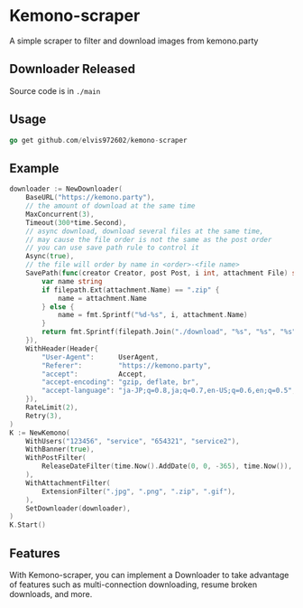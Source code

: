 # Kemono-scraper
A simple scraper to  filter and download images from kemono.party

## Downloader Released
Source code is in `./main`

## Usage
```go
go get github.com/elvis972602/kemono-scraper
```

## Example
```go
downloader := NewDownloader(
	BaseURL("https://kemono.party"),
	// the amount of download at the same time
	MaxConcurrent(3),
	Timeout(300*time.Second),
	// async download, download several files at the same time,
	// may cause the file order is not the same as the post order
	// you can use save path rule to control it
	Async(true),
	// the file will order by name in <order>-<file name>
	SavePath(func(creator Creator, post Post, i int, attachment File) string {
		var name string
		if filepath.Ext(attachment.Name) == ".zip" {
			name = attachment.Name
		} else {
			name = fmt.Sprintf("%d-%s", i, attachment.Name)
		}
		return fmt.Sprintf(filepath.Join("./download", "%s", "%s", "%s"), ValidDirectoryName(creator.Name), ValidDirectoryName(post.Title), ValidDirectoryName(name))
	}),
	WithHeader(Header{
		"User-Agent":      UserAgent,
		"Referer":         "https://kemono.party",
		"accept":          Accept,
		"accept-encoding": "gzip, deflate, br",
		"accept-language": "ja-JP;q=0.8,ja;q=0.7,en-US;q=0.6,en;q=0.5",
	}),
	RateLimit(2),
	Retry(3),
)
K := NewKemono(
	WithUsers("123456", "service", "654321", "service2"),
	WithBanner(true),
	WithPostFilter(
		ReleaseDateFilter(time.Now().AddDate(0, 0, -365), time.Now()),
	),
	WithAttachmentFilter(
		ExtensionFilter(".jpg", ".png", ".zip", ".gif"),
	),
	SetDownloader(downloader),
)
K.Start()
```

## Features
With Kemono-scraper, you can implement a Downloader to take advantage of features such as multi-connection downloading, resume broken downloads, and more.





